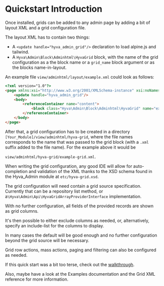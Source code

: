# Quickstart Introduction


Once installed, grids can be added to any admin page by adding a bit of layout XML and a grid configuration file.

The layout XML has to contain two things:

* A `<update handle="hyva_admin_grid"/>` declaration to load alpine.js and tailwind.
* A `Hyva\Admin\Block\Adminhtml\HyvaGrid` block, with the name of the grid configuration as a the block name or a `grid_name` block argument or as the blocks name-in-layout.

An example file `view/adminhtml/layout/example.xml` could look as follows:

```html
<?xml version="1.0"?>
<page xmlns:xsi="http://www.w3.org/2001/XMLSchema-instance" xsi:noNamespaceSchemaLocation="urn:magento:framework:View/Layout/etc/page_configuration.xsd">
    <update handle="hyva_admin_grid"/>
    <body>
        <referenceContainer name="content">
            <block class="Hyva\Admin\Block\Adminhtml\HyvaGrid" name="example-grid"/>
        </referenceContainer>
    </body>
</page>
```

After that, a grid configuration has to be created in a directory `[Your_Module]/view/adminhtml/hyva-grid`, where the file names corresponds to the name that was passed to the grid block (with a `.xml` suffix added to the file name). For the example above it would be

`view/adminhtml/hyva-grid/example-grid.xml`.

When writing the grid configuration, any good IDE will allow for auto-completion and validation of the XML thanks to the XSD schema found in the Hyva_Admin module at `etc/hyva-grid.xsd`.

The grid configuration will need contain a grid source specification. Currently that can be a repository list method, or a`\Hyva\Admin\Api\HyvaGridArrayProviderInterface` implementation.

With no further configuration, all fields of the provided records are shown as grid columns.

It's then possible to either exclude columns as needed, or, alternatively, specify an include-list for the columns to display.

In many cases the default will be good enough and no further configuration beyond the grid source will be necessary.

Grid row actions, mass actions, paging and filtering can also be configured as needed.

If this quick start was a bit too terse, check out the [walkthrough](../hyva-admin-grid-walkthrough/prerequisites-for-a-grid.md).

Also, maybe have a look at the Examples documentation and the Grid XML reference for more information.

